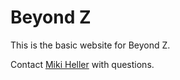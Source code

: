 # Beyond Z

This is the basic website for Beyond Z. 

Contact [Miki Heller](mailto:miki.heller@gmail.com) with questions. 